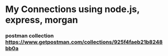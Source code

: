 # My Connections using node.js, express, morgan
### postman collection https://www.getpostman.com/collections/925f4faeb21b8248bb0a
